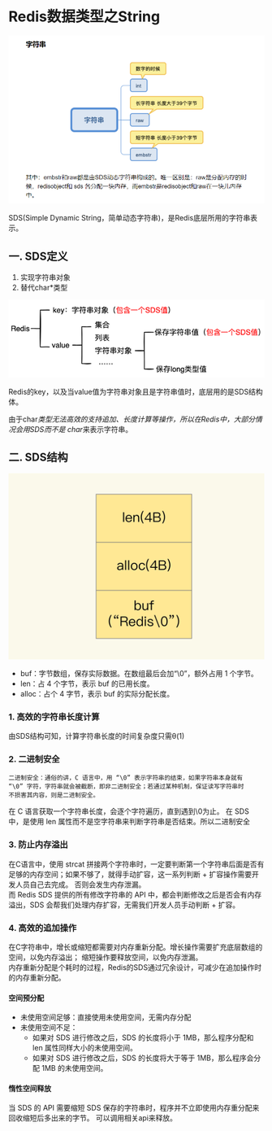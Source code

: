 # Redis数据类型之String
![img_1.png](Redis图/redis之string底层数据结构.png)

SDS(Simple Dynamic String，简单动态字符串)，是Redis底层所用的字符串表示。

## 一. SDS定义
1. 实现字符串对象
2. 替代char*类型

![img.png](Redis图/SDS应用场景.png)

Redis的key，以及当value值为字符串对象且是字符串值时，底层用的是SDS结构体。

由于char*类型无法高效的支持追加、长度计算等操作，所以在Redis中，大部分情况会用SDS而不是
char*来表示字符串。

## 二. SDS结构
![img_1.png](Redis图/SDS结构体.png)
* buf：字节数组，保存实际数据。在数组最后会加“\0”，额外占用 1 个字节。
* len：占 4 个字节，表示 buf 的已用长度。
* alloc：占个 4 字节，表示 buf 的实际分配长度。

### 1. 高效的字符串长度计算
由SDS结构可知，计算字符串长度的时间复杂度只需θ(1)
### 2. 二进制安全

    二进制安全：通俗的讲，C 语言中，用 “\0” 表示字符串的结束，如果字符串本身就有
    “\0” 字符，字符串就会被截断，即非二进制安全；若通过某种机制，保证读写字符串时
    不损害其内容，则是二进制安全。

在 C 语言获取一个字符串长度，会逐个字符遍历，直到遇到\0为止。
在 SDS 中，是使用 len 属性而不是空字符串来判断字符串是否结束。所以二进制安全
### 3. 防止内存溢出
在C语言中，使用 strcat 拼接两个字符串时，一定要判断第一个字符串后面是否有足够的内存空间；如果不够了，就得手动扩容，这一系列判断 + 扩容操作需要开发人员自己去完成。
否则会发生内存泄漏。  
而 Redis SDS 提供的所有修改字符串的 API 中，都会判断修改之后是否会有内存溢出，SDS 会帮我们处理内存扩容，无需我们开发人员手动判断 + 扩容。

### 4. 高效的追加操作
在C字符串中，增长或缩短都需要对内存重新分配。增长操作需要扩充底层数组的空间，以免内存溢出；
缩短操作要释放空间，以免内存泄漏。  
内存重新分配是个耗时的过程，Redis的SDS通过冗余设计，可减少在追加操作时的内存重新分配。
#### 空间预分配
* 未使用空间足够：直接使用未使用空间，无需内存分配
* 未使用空间不足：
  * 如果对 SDS 进行修改之后，SDS 的长度将小于 1MB，那么程序分配和 len 属性同样大小的未使用空间。
  * 如果对 SDS 进行修改之后，SDS 的长度将大于等于 1MB，那么程序会分配 1MB 的未使用空间。

#### 惰性空间释放
当 SDS 的 API 需要缩短 SDS 保存的字符串时，程序并不立即使用内存重分配来回收缩短后多出来的字节。
可以调用相关api来释放。